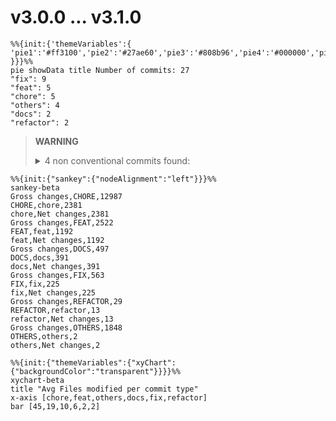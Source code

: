 # v3.0.0 ... v3.1.0
``` mermaid
%%{init:{'themeVariables':{
'pie1':'#ff3100','pie2':'#27ae60','pie3':'#808b96','pie4':'#000000','pie5':'#2874a6','pie6':'#5dade2'
}}}%%
pie showData title Number of commits: 27
"fix": 9
"feat": 5
"chore": 5
"others": 4
"docs": 2
"refactor": 2
```
> **WARNING**
> <details><summary>4 non conventional commits found:</summary><ul>
> <li>v3.1.0</li>
> <li>update lockfile</li>
> <li>remove problematic @ts-expect-error</li>
> <li>update lockfile</li>
> </ul></details>
```mermaid
%%{init:{"sankey":{"nodeAlignment":"left"}}}%%
sankey-beta
Gross changes,CHORE,12987
CHORE,chore,2381
chore,Net changes,2381
Gross changes,FEAT,2522
FEAT,feat,1192
feat,Net changes,1192
Gross changes,DOCS,497
DOCS,docs,391
docs,Net changes,391
Gross changes,FIX,563
FIX,fix,225
fix,Net changes,225
Gross changes,REFACTOR,29
REFACTOR,refactor,13
refactor,Net changes,13
Gross changes,OTHERS,1848
OTHERS,others,2
others,Net changes,2
```

```mermaid
%%{init:{"themeVariables":{"xyChart":{"backgroundColor":"transparent"}}}}%%
xychart-beta
title "Avg Files modified per commit type"
x-axis [chore,feat,others,docs,fix,refactor]
bar [45,19,10,6,2,2]
```